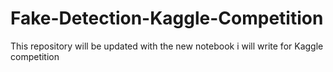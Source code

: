# Fake-Detection-Kaggle-Competition
This repository will be updated with the new notebook i will write for Kaggle competition
